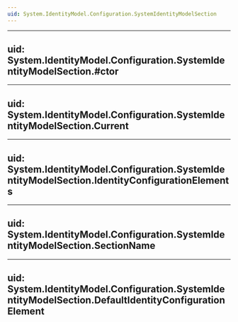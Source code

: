 ```yaml
---
uid: System.IdentityModel.Configuration.SystemIdentityModelSection
---
```


---
uid: System.IdentityModel.Configuration.SystemIdentityModelSection.#ctor
---

---
uid: System.IdentityModel.Configuration.SystemIdentityModelSection.Current
---

---
uid: System.IdentityModel.Configuration.SystemIdentityModelSection.IdentityConfigurationElements
---

---
uid: System.IdentityModel.Configuration.SystemIdentityModelSection.SectionName
---

---
uid: System.IdentityModel.Configuration.SystemIdentityModelSection.DefaultIdentityConfigurationElement
---

